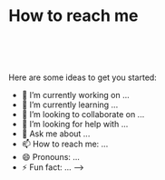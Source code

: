 # How to reach me 

<a href = "https://www.linkedin.com/in/stefan-alexandru-funariu/">
  <img scr = "LinkedIn.jpg" width= "auto" height= "50px" />
</a>

Here are some ideas to get you started:

- 🔭 I’m currently working on ...
- 🌱 I’m currently learning ...
- 👯 I’m looking to collaborate on ...
- 🤔 I’m looking for help with ...
- 💬 Ask me about ...
- 📫 How to reach me: ...
- 😄 Pronouns: ...
- ⚡ Fun fact: ...
-->
